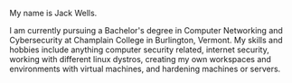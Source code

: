 My name is Jack Wells.

I am currently pursuing a Bachelor's degree in Computer Networking and Cybersecurity at Champlain College in Burlington, Vermont. 
My skills and hobbies include anything computer security related, internet security, working with different linux dystros, creating my own workspaces and 
environments with virtual machines, and hardening machines or servers. 

<!---
jwells24/jwells24 is a ✨ special ✨ repository because its `README.md` (this file) appears on your GitHub profile.
You can click the Preview link to take a look at your changes.
--->
